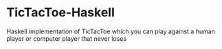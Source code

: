# TicTacToe-Haskell
Haskell implementation of TicTacToe which you can play against a human player or computer player that never loses
